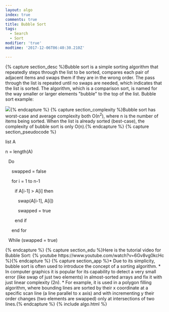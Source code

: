 ```yaml
---
layout: algo
index: true
comments: true
title: Bubble Sort
tags:
  - Search
  - Sort
modifier: 'true'
modtime: '2017-12-06T06:40:30.210Z'

---
```

{% capture section_desc %}Bubble sort is a simple sorting algorithm that repeatedly steps through the list to be sorted, compares each pair of adjacent items and swaps them if they are in the wrong order. The pass through the list is repeated until no swaps are needed, which indicates that the list is sorted. The algorithm, which is a comparison sort, is named for the way smaller or larger elements "bubble" to the top of the list. Bubble sort example:

![](http://www.algolist.net/img/sorts/bubble-sort-3.png){% endcapture %}
{% capture section_complexity %}Bubble sort has worst-case and average complexity both О(n<sup>2</sup>), where n is the number of items being sorted. When the list is already sorted (best-case), the complexity of bubble sort is only O(n).{% endcapture %}
{% capture section_pseudocode %}<p style="margin-left: 0px">list A</p>
<p style="margin-left: 0px">n = length(A)</p>
<p style="margin-left: 10px">Do</p>
<p style="margin-left: 20px">swapped = false</p>
<p style="margin-left: 20px">for i = 1 to n-1</p>
<p style="margin-left: 30px">if A[i-1] > A[i] then</p>
<p style="margin-left: 40px">swap(A[i-1], A[i])</p>
<p style="margin-left: 40px">swapped = true</p>
<p style="margin-left: 30px">end if</p>
<p style="margin-left: 20px">end for</p>
<p style="margin-left: 10px">While (swapped = true)</p>{% endcapture %}
{% capture section_edu %}Here is the tutorial video for Bubble Sort:
{% youtube https://www.youtube.com/watch?v=6Gv8vg0kcHc %}{% endcapture %}
{% capture section_app %}* Due to its simplicity, bubble sort is often used to introduce the concept of a sorting algorithm.
* In computer graphics it is popular for its capability to detect a very small error (like swap of just two elements) in almost-sorted arrays and fix it with just linear complexity (2n).
* For example, it is used in a polygon filling algorithm, where bounding lines are sorted by their x coordinate at a specific scan line (a line parallel to x axis) and with incrementing y their order changes (two elements are swapped) only at intersections of two lines.{% endcapture %}
{% include algo.html %}